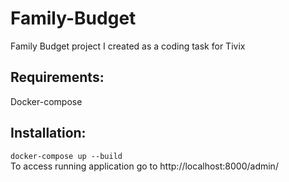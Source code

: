 # Family-Budget
Family Budget project I created as a coding task for Tivix

## Requirements:
Docker-compose

## Installation:
`docker-compose up --build` <br>
To access running application go to http://localhost:8000/admin/
